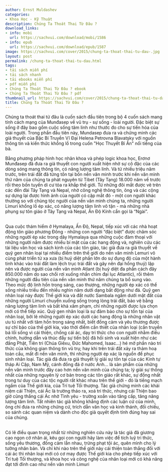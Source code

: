 ```yaml
---
author: Ernst Muldashev
categories:
- Khoa Học - Kỹ Thuật
description: Chúng Ta Thoát Thai Từ Đâu ?
download_links:
- info: mobi
  url: https://sachvui.com/download/mobi/1586
- info: epub
  url: https://sachvui.com/download/epub/1587
image: https://sachvui.com/cover/2015/chung-ta-thoat-thai-tu-dau-.jpg
layout: post
permalink: /chung-ta-thoat-thai-tu-dau.html
tags:
- tải sách miễn phí
- tải sách nhanh
- tải ebooks miễn phí
- pdf miễn phí
- Chúng Ta Thoát Thai Từ Đâu ? ebook
- Chúng Ta Thoát Thai Từ Đâu ? pdf
thumbnail_url: https://sachvui.com/cover/2015/chung-ta-thoat-thai-tu-dau-.jpg
title: Chúng Ta Thoát Thai Từ Đâu ?
---
```


 <div class="item-desc text-justify"> <p>Chúng ta thoát thai từ đâu là cuốn sách đầu tiên trong bộ 4 cuốn sách mang tính cách mạng của Munđasep về vũ trụ - sự sống - loài người. Đặc biệt sự sống ở đây bao gồm cuộc sống tâm linh như thước đo cho sự tiến hóa của loài người. Trong phần đầu tiên này, Mundasep đưa ra và chứng minh các giả thuyết của Bậc Bí Truyền Vĩ Đại Helena Petrovna Blavatsky với nguồn thông tin và kiến thức khổng lồ trong cuốn "Học Thuyết Bí Ẩn" nổi tiếng của bà.</p><p>Bằng phương pháp hình học nhãn khoa và phép logic khoa học, Erơnơ Munđasep đã đưa ra giả thuyết con ngưới xuất hiện nhờ sự cô đặc của các dòng sóng mang thông tin, có năng lượng tâm linh. Và từ nhiều triệu năm trước, trên trái đất đã từng tồn tại bốn nền văn minh trước khi nền văn minh thứ năm của chúng ta phát nguyên từ Tibet (Tây Tạng) 18.000 năm về trước rồi theo bốn tuyến di cư tỏa ra khắp thế giới. Từ những đôi mắt được vẽ trên các đền đài Tây Tạng và Nepal, nhờ công nghệ thông tin, ông và các cộng sự dựng lại được hình ảnh của người có cặp mắt đó - một con người khác thường so với chủng tộc người của nền văn minh chúng ta, những người Limuri khổng lồ ép xác, có năng lượng tâm linh vô tận - mà những nhà phụng sự tôn giáo ở Tây Tạng và Nepal, Ấn Độ Kính cẩn gọi là “Ngài”.</p><p><br>Qua cuộc thám hiểm ở Hymalaya, Ấn Độ, Nepal, tiếp xúc với các nhà hoạt động tôn giáo phương Đông - những con người “đặc biệt” được chăm sóc những người ép xác trong dãy Hymalaya qua những cuộc đàm thoại với những người nắm được nhiều bí mật của các hang động và, nghiên cứu các tài liệu văn học và sách kinh của các tôn giáo, tác giả đưa ra giả thuyết về quỹ gen nhân loại tại nhiều điểm trên thế giới do nền văn minh Lemuri vô cùng phát triển từ xa xưa (bị huỷ diệt phần lớn do sự đụng độ của một hành tinh khác vào trái đất làm lệch trục trái đất và gây nên đại hồng thuỷ) lập nên và được người của nền văn minh Atlant (bị huỷ diệt đa phần cách đây 850.000 năm do sao chổi rơi xuống nhấn chìm đại lục Atlantic), rồi thêm những người đầu tiên của nền văn minh thứ năm chúng ta bổ sung vào. Theo mức độ linh hồn trong sáng, cao thượng, những người ép xác có thể sống nhiều triều đến nhiều nghìn năm dưới dạng bất động như đá. Quỹ gen nhân loại này được Thế giới kia và đất nước Sambala ngầm dưới mặt đất của những người Limuri chuyển xuống sống trong lòng trái đất, bảo vệ bằng năng lượng tâm linh và bất khả xâm phạm, chỉ những người được lựa chọn mới có thể tiếp xúc. Quỹ gen nhân loại là sự đảm bảo cho sự tồn tại của nhân loại, bởi lẽ những người ép xác dưới các hang động là những nhân vật ưu tú nhất với tâm hồn trong sáng nhất, biết đồng cảm và yêu thương được sự chỉ bảo của thế giới kia, vào thời điểm cần thiết của nhân loại (cần truyền bá lối sống vì cái thiện, chống cái ác, dạy tri thức cho con người nhằm điều chỉnh, hướng dẫn và thúc đẩy sự tiến bộ) đã hồi sinh và xuất hiện như các đấng Phật, Tiên tri (Chúa Giêxu, Đức Mahomed, Isaac…) hé mở phần nào tri thức của không gian thông tin vũ trụ; hay khi trên trái đất xảy ra thảm hoạ toàn cầu, mất đi nền văn minh, thì những người ép xác là nguồn để phục sinh nhân loại. Tác giả đã đưa ra giả thuyết lý giải sự tồn tại của các Kinh tự tháp Ai Cập, Nam Mỹ, cánh đồng đá ở nước Anh… là sản phẩm của những nền văn minh trước đây cao hơn nền văn minh của chúng ta; lý giải sự thống nhất của những nguyên lý cơ bản trong các tôn giáo rất khác, sự đồng nhất trong tư duy của các tộc người rất khác nhau trên thế giới - đó là tiếng mạch ngầm của Thế giới kia, của Trí tuệ Tối thượng. Tác giả chứng minh các khái niệm cái Thiện, cái Ác là trường tháo ra, xoá tri thức, nhưng cái Thiện bao giờ cũng thắng cái Ác nhờ Tình yêu - trường xoắn vào tăng cấp, tăng năng lượng tâm linh. Tất nhiên tác giả không khẳng định các luận cứ của mình, ông chỉ đưa ra những chứng cứ, trích dẫn văn học và kinh thánh, đối chiếu, so sánh các quan niệm và dành cho độc giả quyết định tính đúng hay sai của chúng.</p><p><br>Có lẽ điều quan trọng nhất từ những nghiên cứu này là tác giả đã giương cao ngọn cờ nhân ái, kêu gọi con người hãy làm việc để tích luỹ tri thức, sống yêu thương, đồng cảm lẫn nhau, trừng phạt tội ác, quên mình cho lý tưởng nhân bản. Và chỉ khi nào trên thế giới này cái thiện toàn thắng đối với cái ác thì nhân loại mới có cơ may được Thế giới kia cho phép tiếp xúc với Trí tuệ Tối thượng, và khoa học và công nghệ của nhân loại mới có khả năng đạt tới đỉnh cao như nền văn minh Limuri</p> </div>